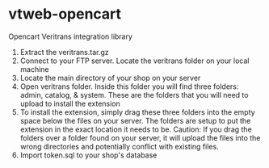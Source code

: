 vtweb-opencart
==============

Opencart Veritrans integration library
1. Extract the veritrans.tar.gz
2. Connect to your FTP server. Locate the veritrans folder on your local machine
3. Locate the main directory of your shop on your server
4. Open veritrans folder. Inside this folder you will find three folders: admin, catalog, & system. These are the folders that you will need to upload to install the extension
6. To install the extension, simply drag these three folders into the empty space below the files on your server.
   The folders are setup to put the extension in the exact location it needs to be.
   Caution: If you drag the folders over a folder found on your server, 
            it will upload the files into the wrong directories and potentially conflict with existing files.
7. Import token.sql to your shop's database
